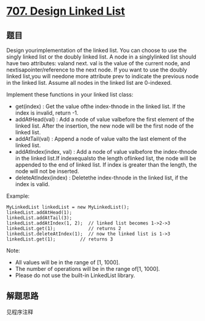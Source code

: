 # [707. Design Linked List](https://leetcode.com/problems/design-linked-list/)

## 题目

Design yourimplementation of the linked list. You can choose to use the singly linked list or the doubly linked list. A node in a singlylinked list should have two attributes: valand next. val is the value of the current node, and nextisapointer/reference to the next node. If you want to use the doubly linked list,you will needone more attribute prev to indicate the previous node in the linked list. Assume all nodes in the linked list are 0-indexed.

Implement these functions in your linked list class:

- get(index) : Get the value ofthe index-thnode in the linked list. If the index is invalid, return -1.
- addAtHead(val) : Add a node of value valbefore the first element of the linked list. After the insertion, the new node will be the first node of the linked list.
- addAtTail(val) : Append a node of value valto the last element of the linked list.
- addAtIndex(index, val) : Add a node of value valbefore the index-thnode in the linked list.If indexequalsto the length oflinked list, the node will be appended to the end of linked list. If index is greater than the length, the node will not be inserted.
- deleteAtIndex(index) : Deletethe index-thnode in the linked list, if the index is valid.

Example:

```text
MyLinkedList linkedList = new MyLinkedList();
linkedList.addAtHead(1);
linkedList.addAtTail(3);
linkedList.addAtIndex(1, 2);  // linked list becomes 1->2->3
linkedList.get(1);            // returns 2
linkedList.deleteAtIndex(1);  // now the linked list is 1->3
linkedList.get(1);         // returns 3
```

Note:

- All values will be in the range of [1, 1000].
- The number of operations will be in the range of[1, 1000].
- Please do not use the built-in LinkedList library.

## 解题思路

见程序注释
